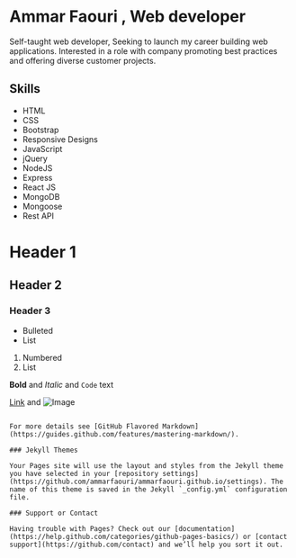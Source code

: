 # Ammar Faouri , Web developer

Self-taught web developer, Seeking to launch my career building web applications. Interested in a role with company promoting best practices and offering diverse customer projects.

## Skills

- HTML
- CSS
- Bootstrap
- Responsive Designs
- JavaScript
- jQuery
- NodeJS
- Express
- React JS
- MongoDB
- Mongoose
- Rest API
  

# Header 1

## Header 2

### Header 3

- Bulleted
- List

1. Numbered
2. List

**Bold** and _Italic_ and `Code` text

[Link](url) and ![Image](src)
```

For more details see [GitHub Flavored Markdown](https://guides.github.com/features/mastering-markdown/).

### Jekyll Themes

Your Pages site will use the layout and styles from the Jekyll theme you have selected in your [repository settings](https://github.com/ammarfaouri/ammarfaouri.github.io/settings). The name of this theme is saved in the Jekyll `_config.yml` configuration file.

### Support or Contact

Having trouble with Pages? Check out our [documentation](https://help.github.com/categories/github-pages-basics/) or [contact support](https://github.com/contact) and we’ll help you sort it out.
